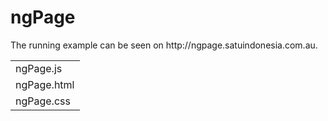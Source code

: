 # ngPage
<MTMarkdownOptions output='raw'>
The running example can be seen on http://ngpage.satuindonesia.com.au.
    

<table border="0" cellpadding="0" cellspacing="0" style="border:solid #1px #000000;">
<tr>
    <td>
        ngPage.js    
    </td>
</tr>
<tr>
    <td>
        ngPage.html
    </td>
</tr>
<tr>
    <td>
        ngPage.css
    </td>
</tr>
</table>
</MTMarkdownOptions>
